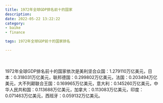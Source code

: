 ```yaml
---
title: 1972年全球GDP排名前十的国家
description:
date: 2022-05-22 13:22:22
category:
- baike
- finance

tags: 1972年全球GDP前十的国家排名

---
```


<script src="/assets/js/charts/chart.js"></script>

<div style="width: 100%; margin: 10% auto; ">
    <canvas id="myChart"></canvas>
</div>

<div>
<p class="paragraph">1972年全球GDP排名前十的国家依次是美利坚合众国：1.279110万亿美元，日本：0.318031万亿美元，联邦德国：0.299802万亿美元，法国：0.203494万亿美元，大不列颠联合王国：0.169965万亿美元，意大利：0.145260万亿美元，中华人民共和国：0.113688万亿美元，加拿大：0.113083万亿美元，印度：0.071463万亿美元，西班牙：0.059132万亿美元。</p>
</div>

<script>
    const labels = ["美利坚合众国", "日本", "联邦德国", "法国", "大不列颠联合王国", "意大利", "中华人民共和国", "加拿大", "印度", "西班牙"];

    const dataGdp = {
        labels: labels,
        datasets: [{
            label: '$（万亿美元）  •  即刻编程  •  cn.hongkezhang.com',
            backgroundColor: 'rgb(205 96 144)',
            borderColor: 'rgb(0 0 128)',
            data: [1.279110, 0.318031, 0.299802, 0.203494, 0.169965, 0.145260, 0.113688, 0.113083, 0.071463, 0.059132],
            barPercentage: 0.3
        }]
    };

    const config = {
        type: 'bar',
        data: dataGdp,
        options: {
            series: [
                {
                    barWidth: '20%'
                }
            ],
            graphic: [{
                type: 'group',
                bounding: 'raw',
                rotation: Math.PI / 4,//正方形旋转的角度
                right: 70,
                bottom: 15,
                z: 100,
                children: [
                    {
                        type: 'rect',
                        left: 'center',//描述怎么根据父元素进行定位
                        top: 'center',//描述怎么根据父元素进行定位
                        z: 100,
                        shape: {
                            width: 140,
                            height: 30
                        },
                        style: {
                            // fill: 'rgba(0,0,0,0.3)'
                        }
                    },
                    {
                        type: 'text',
                        left: 'center',
                        top: 'center',
                        z: 100,
                        style: {
                            fill: '#000000',
                            text: 'domain.com',
                            font: 'bolder 14px Microsoft YaHei'
                        }
                    }
                ]
            }]
        }
    };

    const myChart = new Chart(
        document.getElementById('myChart'),
        config
    );
</script>
